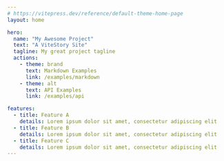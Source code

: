 ```yaml
---
# https://vitepress.dev/reference/default-theme-home-page
layout: home

hero:
  name: "My Awesome Project"
  text: "A ViteStory Site"
  tagline: My great project tagline
  actions:
    - theme: brand
      text: Markdown Examples
      link: /examples/markdown
    - theme: alt
      text: API Examples
      link: /examples/api

features:
  - title: Feature A
    details: Lorem ipsum dolor sit amet, consectetur adipiscing elit
  - title: Feature B
    details: Lorem ipsum dolor sit amet, consectetur adipiscing elit
  - title: Feature C
    details: Lorem ipsum dolor sit amet, consectetur adipiscing elit
---
```


